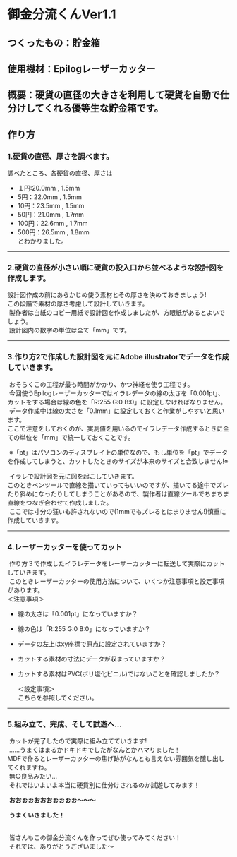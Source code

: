 # 御金分流くんVer1.1
## つくったもの：貯金箱
## 使用機材：Epilogレーザーカッター
## 概要：硬貨の直径の大きさを利用して硬貨を自動で仕分けしてくれる優等生な貯金箱です。
## 作り方
### 1.硬貨の直径、厚さを調べます。
  調べたところ、各硬貨の直径、厚さは  
  -  １円:20.0mm , 1.5mm
  -  5円：22.0mm , 1.5mm
  -  10円：23.5mm , 1.5mm
  -  50円：21.0mm , 1.7mm
  -  100円：22.6mm , 1.7mm
  -  500円：26.5mm , 1.8mm  
  とわかりました。  
 ***
### 2.硬貨の直径が小さい順に硬貨の投入口から並べるような設計図を作成します。  
  設計図作成の前にあらかじめ使う素材とその厚さを決めておきましょう!  
  この段階で素材の厚さ考慮して設計していきます。  
  製作者は白紙のコピー用紙で設計図を作成しましたが、方眼紙があるとよいでしょう。  
  設計図内の数字の単位は全て「mm」です。  
***
### 3.作り方2で作成した設計図を元にAdobe illustratorでデータを作成していきます。  
  おそらくこの工程が最も時間がかかり、かつ神経を使う工程です。  
  今回使うEpilogレーザーカッターではイラレデータの線の太さを「0.001pt」、カットをする場合は線の色を「R:255 G:0 B:0」に設定しなければなりません。  
  データ作成中は線の太さを「0.1mm」に設定しておくと作業がしやすいと思います。  
  ここで注意をしておくのが、実測値を用いるのでイラレデータ作成するときに全ての単位を「mm」で統一しておくことです。  

  ※「pt」はパソコンのディスプレイ上の単位なので、もし単位を「pt」でデータを作成してしまうと、カットしたときのサイズが本来のサイズと合致しません!※  

  イラレで設計図を元に図を起こしていきます。  
  このときペンツールで直線を描いていってもいいのですが、描いてる途中でズレたり斜めになったりしてしまうことがあるので、製作者は直線ツールでちまちま直線をつなぎ合わせて作成しました。  
  ここでは寸分の狂いも許されないので(1mmでもズレるとはまりません!)慎重に作成していきます。  
***
### 4.レーザーカッターを使ってカット  
  作り方３で作成したイラレデータをレーザーカッターに転送して実際にカットしていきます。  
  このときレーザーカッターの使用方法について、いくつか注意事項と設定事項があります。  
      ＜注意事項＞  
  -  線の太さは「0.001pt」になっていますか？
  -  線の色は「R:255 G:0 B:0」になっていますか？
  -  データの左上はxy座標で原点に設定されていますか？
  -  カットする素材の寸法にデータが収まっていますか？
  -  カットする素材はPVC(ポリ塩化ビニル)ではないことを確認しましたか？  
      
      
     ＜設定事項＞  
  こちらを参照してください。  
***
### 5.組み立て、完成、そして試遊へ...  
  カットが完了したので実際に組み立てていきます!  
  ......うまくはまるかドキドキでしたがなんとかハマりました！  
   MDFで作るとレーザーカッターの焦げ跡がなんとも言えない雰囲気を醸し出してくれますね。  
  無○良品みたい...  
  それではいよいよ本当に硬貨別に仕分けされるのか試遊してみます！  
    
  **おおぉぉおおおぉぉぉぉ〜〜〜**  
    
  **うまくいきました！**  
    
    
  皆さんもこの御金分流くんを作ってぜひ使ってみてください！  
  それでは、ありがとうございました〜  
  
